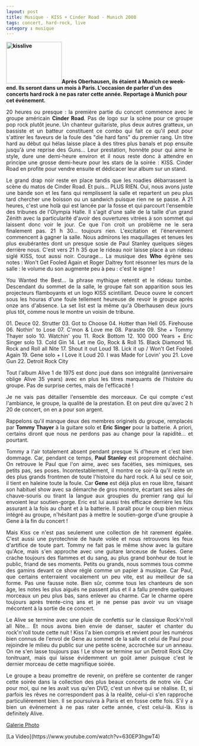 ```yaml
---
layout: post
title: Musique - KISS + Cinder Road - Munich 2008
tags: concert, hard-rock, live
category : musique
---
```


**<a href="http://cheziceman.files.wordpress.com/2014/11/kisslive.jpg"><img class="alignleft size-thumbnail wp-image-4176" src="http://cheziceman.files.wordpress.com/2014/11/kisslive.jpg?w=150" alt="kisslive" width="150" height="112" /></a>Après Oberhausen, ils étaient à Munich ce week-end. Ils seront dans un mois à Paris. L'occasion de parler d'un des concerts hard rock à ne pas rater cette année. Reportage à Munich pour cet événement.**

<div class="rss_texte">
<p style="text-align:justify;">20 heures ou presque : la première partie du concert commence avec le groupe américain <strong>Cinder Road</strong>. Pas de logo sur la scène pour ce groupe pop rock plutôt jeune. Un chanteur guitariste, plus deux autres gratteux, un bassiste et un batteur constituent ce combo qui fait ce qu'il peut pour s'attirer les faveurs de la foule des "die hard fans" du premier rang. Un titre hard au début qui hélas laisse place à des titres plus banals et pop ensuite jusqu'à une reprise des Guns… Leur prestation, honnête pour qui aime le style, dure une demi-heure environ et il nous reste donc à attendre en principe une grosse demi-heure pour les stars de la soirée : KISS. Cinder Road en profite pour vendre ensuite et dédicacer leur album sur un stand.</p>
<p style="text-align:justify;">Le grand drap noir reste en place tandis que les roadies débarrassent la scène du matos de Cinder Road. Et puis… PLUS RIEN. Oui, nous avons juste une bande son et les fans qui remplissent la salle et repartent un peu plus tard chercher une boisson ou un sandwich puisque rien ne se passe. A 21 heures, c'est une holà qui est lancée par la fosse et qui parcourt l'ensemble des tribunes de l'Olympia Halle. Il s'agit d'une salle de la taille d'un grand Zénith avec la particularité d'avoir des ouvertures vitrées à son sommet qui laissent donc voir le jour. Ce que l'on croit un problème ne le sera finalement pas. 21 h 30… toujours rien. L'excitation et l'énervement commencent à gagner la salle. Nous admirons les maquillages et tenues les plus exubérantes dont un presque sosie de Paul Stanley quelques sièges derrière nous. C'est vers 21 h 35 que le rideau noir laisse place à un rideau siglé KISS, tout aussi noir. Courage… La musique des <strong>Who</strong> égrène ses notes : Won't Get Fooled Again et Roger Daltrey font résonner les murs de la salle : le volume du son augmente peu à peu : c'est le signe !</p>
<p style="text-align:justify;">You Wanted the Best… la phrase mythique retentit et le rideau tombe. Descendant du sommet de la salle, le groupe fait son apparition sous les projecteurs flamboyants et un logo KISS scintillant. Deuce ouvre le concert sous les houras d'une foule tellement heureuse de revoir le groupe après onze ans d'absence. La set list est la même qu'à Oberhausen deux jours plus tôt, comme nous le montre un voisin de tribune.</p>
<p style="text-align:justify;">01. Deuce 02. Strutter 03. Got to Choose 04. Hotter than Hell 05. Firehouse 06. Nothin' to Lose 07. C'mon &amp; Love me 08. Parasite 09. She + Tommy Thayer solo 10. Watchin' you 11. Rock Bottom 12. 100 000 Years + Eric Singer solo 13. Cold Gin 14. Let me Go, Rock &amp; Roll 15. Black Diamond 16. Rock and Roll all Nite 17. Shout it out Loud 18. Lick it up / Won't Get Fooled Again 19. Gene solo + I Love it Loud 20. I was Made for Lovin' you 21. Love Gun 22. Detroit Rock City</p>
<p style="text-align:justify;">Tout l'album Alive 1 de 1975 est donc joué dans son intégralité (anniversaire oblige Alive 35 years) avec en plus les titres marquants de l'histoire du groupe. Pas de surprise certes, mais de l'efficacité !</p>
<p style="text-align:justify;">Je ne vais pas détailler l'ensemble des morceaux. Ce qui compte c'est l'ambiance, le groupe, la qualité de la prestation. Et on peut dire qu'avec 2 h 20 de concert, on en a pour son argent.</p>
<p style="text-align:justify;">Rappelons qu'il manque deux des membres originels du groupe, remplacés par <strong>Tommy Thayer</strong> à la guitare solo et <strong>Eric Singer</strong> pour la batterie. A priori, certains diront que nous ne perdons pas au change pour la rapidité… et pourtant.</p>
<p style="text-align:justify;">Tommy a l'air totalement absent pendant presque ¾ d'heure et c'est bien dommage. Car, pendant ce temps, <strong>Paul Stanley</strong> est proprement déchaîné. On retrouve le Paul que l'on aime, avec ses facéties, ses mimiques, ses petits pas, ses poses. Incontestablement, il montre ce soir-là qu'il reste un des plus grands frontmen de toute l'histoire du hard rock. A lui seul ce soir, il tient en haleine toute la foule. Car <strong>Gene</strong> est déjà plus en roue libre, faisant son habituel show avec sa démarche de gros monstre, écartant ses ailes de chauve-souris ou tirant la langue aux groupies du premier rang qui lui envoient leur soutien-gorge. Eric est lui aussi très efficace derrière les fûts assurant à la fois au chant et à la batterie. Il paraît pour le coup bien mieux intégré au groupe, n'hésitant pas à mettre le soutien-gorge d'une groupie à Gene à la fin du concert !</p>
<p style="text-align:justify;">Mais Kiss ce n'est pas seulement une collection de hit rarement égalée. C'est aussi une pyrotechnie de haute volée et nous retrouvons les feux d'artifice de toute part. Tommy ne fait pas le même show avec la guitare qu'Ace, mais s'en approche avec une guitare lanceuse de fusées. Gene crache toujours des flammes et du sang, au plus grand bonheur de tout le public, friand de ses moments. Petits ou grands, nous sommes tous comme des gamins devant ce show réglé comme un papier à musique. Car Paul, que certains enterraient vocalement un peu vite, est au meilleur de sa forme. Pas une fausse note. Bien sûr, comme tous les chanteurs de son âge, les notes les plus aiguës ne passent plus et il a fallu prendre quelques morceaux un peu plus bas, sans enlever au charme. Car le charme opère toujours après trente-cinq ans et je ne pense pas avoir vu un visage mécontent à la sortie de ce concert.</p>
<p style="text-align:justify;">Le Alive se termine avec une pluie de confettis sur le classique Rock'n'roll all Nite… Et nous avons bien envie de danser, sauter et chanter du rock'n'roll toute cette nuit ! Kiss l'a bien compris et revient pour les numéros bien connus de l'envol de Gene au sommet de la salle et celui de Paul pour rejoindre le milieu du public sur une petite scène, accrochée sur un anneau. On ne s'en lasse toujours pas ! Le show se termine sur un Detroit Rock City tonitruant, mais qui laisse évidemment un goût amer puisque c'est le dernier morceau de cette magnifique soirée.</p>
<p style="text-align:justify;">Le groupe a beau promettre de revenir, on préfère se contenter de ranger cette soirée dans la collection des plus beaux concerts de notre vie. Car pour moi, qui ne les avait vus qu'en DVD, c'est un rêve qui se réalise. Et, si parfois les rêves ne correspondent pas à la réalité, celui-ci s'en rapproche particulièrement bien. Il se poursuivra à Paris et en fosse cette fois. S'il y a bien un événement à ne pas rater cette année, c'est celui-là. Kiss is definitely Alive.</p>

<p style="text-align:justify;"><a href="https://www.flickr.com/search/?w=76217081@N04&amp;q=kiss%20munich">Galerie Photo</a></p>
</div>
<div>
[La Video](https://www.youtube.com/watch?v=630EP3hgwT4)</div>
